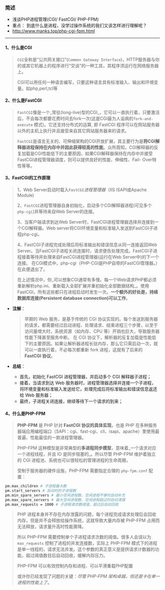 ### 简述
* 浅谈PHP进程管理(CGI/ FastCGI/ PHP-FPM)
* 重点： 到底什么是进程，没学过操作系统的我们又该怎样进行理解呢？
* http://www.manks.top/php-cgi-fpm.html
***

#### 1、什么是CGI
> `CGI`全称是“公共网关接口”(`Common Gateway Interface`)，HTTP服务器与你的或其它机器上的程序进行“交谈”的一种工具，其程序须运行在网络服务器上。
>
> CGI可以用任何一种语言编写，只要这种语言具有标准输入、输出和环境变量。如php,perl,tcl等


#### 2、什么是FastCGI
> `FastCGI`像是一个_常驻(long-live)型的CGI_，它可以一直执行着，只要激活后，不会每次都要花费时间去fork一次(这是CGI最为人诟病的`fork-and-execute` 模式)。它还支持分布式的运算, 即 FastCGI 程序可以在网站服务器以外的主机上执行并且接受来自其它网站服务器来的请求。
>
> `FastCGI`是语言无关的、可伸缩架构的CGI开放扩展，其主要行为是**将CGI解释器进程保持在内存中并因此获得较高的性能**。众所周知，CGI解释器的反复加载是CGI性能低下的主要原因，如果CGI解释器保持在内存中并接受FastCGI进程管理器调度，则可以提供良好的性能、伸缩性、Fail- Over特性等等。
>


#### 3、FastCGI的工作原理
> 1、Web Server启动时载入`FastCGI`_进程管理器_（IIS ISAPI或Apache Module)
>
> 2、`FastCGI`进程管理器自身初始化，启动多个CGI解释器进程(可见多个`php-cgi`)并等待来自Web Server的连接。
>
> 3、当客户端请求到达Web Server时，FastCGI进程管理器选择并连接到一个CGI解释器。Web server将CGI环境变量和标准输入发送到FastCGI子进程php-cgi。
>
> 4、FastCGI子进程完成处理后将标准输出和错误信息从同一连接返回Web Server。当FastCGI子进程关闭连接时，请求便告处理完成。FastCGI子进程接着等待并处理来自FastCGI进程管理器(运行在Web Server中)的下一个连接。 在CGI模式中，php-cgi（PHP-CGI是PHP自带的FastCGI管理器。）在此便退出了。
>
> 在上述情况中，你_可以想象CGI通常有多慢。每一个Web请求PHP都必须重新解析php.ini、重新载入全部扩展并重初始化全部数据结构_。使用FastCGI，所有这些都只在进程启动时发生一次。**一个额外的好处是，持续数据库连接(Persistent database connection)可以工作**。

* **注解**：
    > 早期的 Web 服务，是基于传统的 CGI 协议实现的。每个发送到服务器的请求，都需要经过启动进程、处理请求、结束进程三个步骤，以至于访问量增大时，系统资源（如内存、CPU 等）开销也巨大，导致服务器性能下降甚至服务中断。
    > 在 CGI 协议下，解析器的反复加载是性能低下的主要原因。如果让解析器进程长驻内存，那么它只需启动一次，就可以一直执行着，不必每次都重新 fork 进程，这就有了后来的 **FastCGI 协议**。

* **总结**：
    * 首先，初始化 FastCGI 进程管理器，并启动多个 CGI 解释器子进程；
    * 接着，当请求到达 Web 服务器时，进程管理器选择并连接一个子进程，将环境变量和标准输入发送给它，处理完成后将标准输出和错误信息返还给 Web 服务器；
    * 最终，子进程关闭连接，继续等待下一个请求的到来；


#### 4、什么是PHP-FPM
> **PHP-FPM** 是 PHP 针对 **FastCGI 协议的具体实现**，也是 PHP 在多种服务器端应用编程端口（SAPI：cgi、fast-cgi、cli、isapi、apache）里使用最普遍、性能最佳的一款进程管理器。
>
> PHP-FPM 这种模型是非常典型的**多进程同步模型**，意味着_一个请求对应一个进程线程，并且 IO 是同步阻塞的_。所以尽管 PHP-FPM 维护着独立的 CGI 进程池、系统也可以很轻松的管理进程的生命周期，
>
> 受制于服务器的硬件设施，PHP-FPM 需要指定合理的 `php-fpm.conf` 配置：
```sh
pm.max_children # 子进程最大数
pm.start_servers # 启动时的子进程数
pm.min_spare_servers # 最小空闲进程数，空闲进程不够时自动补充
pm.max_spare_servers # 最大空闲进程数，空闲进程超过时自动清理
pm.max_requests = 1000 # 子进程请求数阈值，超过后自动回收
```
> PHP 进程本身并不存在内存泄露的问题，每个进程完成请求处理后会回收内存，但是并不会释放给操作系统，这就导致大量内存被 PHP-FPM 占用而无法释放，请求量升高时性能骤降。
>
> 所以 PHP-FPM 需要控制单个子进程请求次数的阈值。很多人会误以为 `max_requests` 控制了进程的并发连接数，实际上 PHP-FPM 模式下的进程是单一线程的，请求无法并发。这个参数的真正意义是提供请求计数器的功能，超过阈值数目后自动回收，缓解内存压力。
>
> PHP-FPM 可以有效控制内存和进程、可以平滑重载PHP配置
>
> 或许你已经发现了问题的关键：_尽管 PHP-FPM 架构卓越，但还是卡在单一进程的性能上了_。
